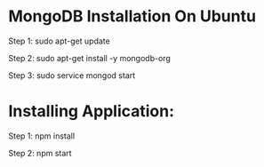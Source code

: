 # MongoDB Installation On Ubuntu
Step 1: sudo apt-get update

Step 2: sudo apt-get install -y mongodb-org

Step 3: sudo service mongod start

# Installing Application:

Step 1: npm install

Step 2: npm start
